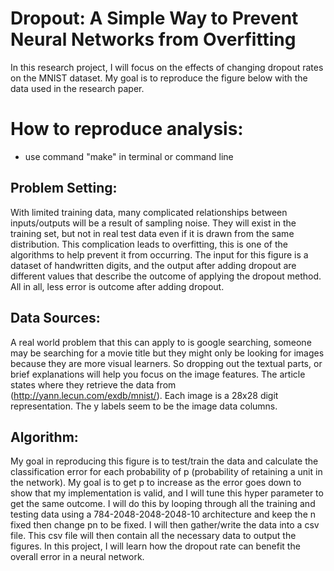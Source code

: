 # Dropout: A Simple Way to Prevent Neural Networks from Overfitting
In this research project, I will focus on the effects of changing dropout rates on the MNIST dataset. My goal is to reproduce the figure below with the data used in the research paper.

# How to reproduce analysis:
- use command "make" in terminal or command line

## Problem Setting:
With limited training data, many complicated relationships between inputs/outputs will be a result of sampling noise. They will exist in the training set, but not in real test data even if it is drawn from the same distribution. This complication leads to overfitting, this is one of the algorithms to help prevent it from occurring. The input for this figure is a dataset of handwritten digits, and the output after adding dropout are different values that describe the outcome of applying the dropout method. All in all, less error is outcome after adding dropout.

## Data Sources:
A real world problem that this can apply to is google searching, someone may be searching for a movie title but they might only be looking for images because they are more visual learners. So dropping out the textual parts, or brief explanations will help you focus on the image features. The article states where they retrieve the data from (http://yann.lecun.com/exdb/mnist/). Each image is a 28x28 digit representation. The y labels seem to be the image data columns.

## Algorithm:
My goal in reproducing this figure is to test/train the data and calculate the classification error for each probability of p (probability of retaining a unit in the network). My goal is to get p to increase as the error goes down to show that my implementation is valid, and I will tune this hyper parameter to get the same outcome. I will do this by looping through all the training and testing data using a 784-2048-2048-2048-10 architecture and keep the n fixed then change pn to be fixed. I will then gather/write the data into a csv file. This csv file will then contain all the necessary data to output the figures. In this project, I will learn how the dropout rate can benefit the overall error in a neural network.

